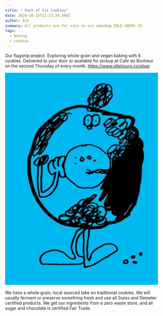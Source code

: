 ```yaml
---
title: " Pack of Six Cookies"
date: 2020-10-15T12:23:39.598Z
author: Ash
summary: All products are for sale on our webshop IDLE HOURS CO.
tags:
  - baking
  - cookies
---
```

Our flagship project. Exploring whole grain and vegan baking with 6 cookies. Delivered to your door or available for pickup at Cafe du Bonheur on the second Thursday of every month. <https://www.idlehours.co/shop>

![A cookie illustration](/static/img/cooki.jpg "Cookie Monsta")

We have a whole grain, local sourced take on traditional cookies. We will usually ferment or preserve something fresh and use all Swiss and Demeter certified products. We get our ingredients from a zero waste store, and all sugar and chocolate is certified Fair Trade.